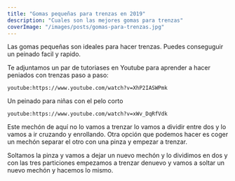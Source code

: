 ```yaml
---
title: "Gomas pequeñas para trenzas en 2019"
description: "Cuales son las mejores gomas para trenzas"
coverImage: "/images/posts/gomas-para-trenzas.jpg"
---
```


Las gomas pequeñas son ideales para hacer trenzas. Puedes conseguguir un peinado facil y rapido.

Te adjuntamos un par de tutoriases en Youtube para aprender a hacer peniados con trenzas paso a paso: 


`youtube:https://www.youtube.com/watch?v=XhP2IASWPmk`


Un peinado para niñas con el pelo corto

`youtube:https://www.youtube.com/watch?v=xWv_DqRfVdk`

Este mechón de aquí no lo vamos a trenzar lo vamos a dividir entre dos y lo vamos a ir cruzando y enrollando. Otra opción que podemos hacer es coger
un mechón separar el otro con una pinza y empezar a trenzar.

Soltamos la pinza y vamos a dejar un nuevo mechón y lo dividimos en dos y con las tres particiones empezamos a trenzar denuevo
y vamos a soltar un nuevo mechón y hacemos lo mismo.

